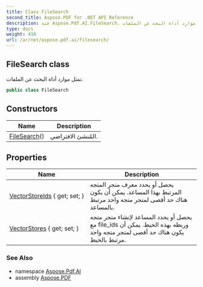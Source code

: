 ```yaml
---
title: Class FileSearch
second_title: Aspose.PDF for .NET API Reference
description: فئة Aspose.Pdf.AI.FileSearch. تمثل موارد أداة البحث عن الملفات
type: docs
weight: 410
url: /ar/net/aspose.pdf.ai/filesearch/
---
```

## FileSearch class

تمثل موارد أداة البحث عن الملفات.

```csharp
public class FileSearch
```

## Constructors

| Name | Description |
| --- | --- |
| [FileSearch](filesearch/)() | المُنشئ الافتراضي. |

## Properties

| Name | Description |
| --- | --- |
| [VectorStoreIds](../../aspose.pdf.ai/filesearch/vectorstoreids/) { get; set; } | يحصل أو يحدد معرف متجر المتجه المرتبط بهذا المساعد. يمكن أن يكون هناك حد أقصى لمتجر متجه واحد مرتبط بالمساعد. |
| [VectorStores](../../aspose.pdf.ai/filesearch/vectorstores/) { get; set; } | يحصل أو يحدد المساعد لإنشاء متجر متجه مع file_ids وربطه بهذه الخيط. يمكن أن يكون هناك حد أقصى لمتجر متجه واحد مرتبط بالخيط. |

### See Also

* namespace [Aspose.Pdf.AI](../../aspose.pdf.ai/)
* assembly [Aspose.PDF](../../)